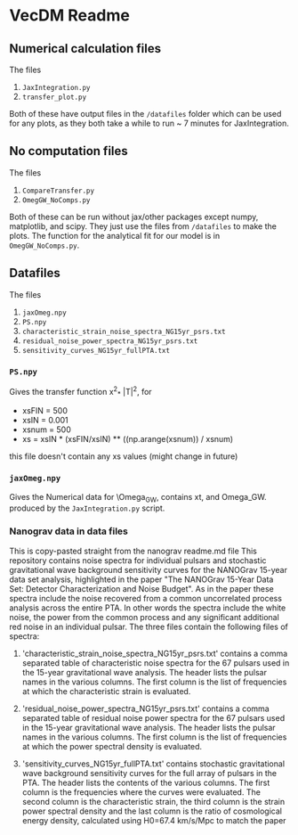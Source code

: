 # VecDM Readme

## Numerical calculation files
The files
1. ```JaxIntegration.py```
2. ```transfer_plot.py```

Both of these have output files in the ```/datafiles``` folder which can be used for any plots, as they both take a while to run ~ 7 minutes for JaxIntegration.

## No computation files
The files
1. ```CompareTransfer.py```
2. ```OmegGW_NoComps.py```

Both of these can be run without jax/other packages except numpy, matplotlib, and scipy. They just use the files from ```/datafiles``` to make the plots.
The function for the analytical fit for our model is in ```OmegGW_NoComps.py```.

## Datafiles
The files
1. ```jaxOmeg.npy```
2. ```PS.npy```
3. ```characteristic_strain_noise_spectra_NG15yr_psrs.txt```
4. ```residual_noise_power_spectra_NG15yr_psrs.txt```
5. ```sensitivity_curves_NG15yr_fullPTA.txt```

### ```PS.npy```
Gives the transfer function x<sup>2</sup><sub>*</sub> |T|<sup>2</sup>, for 
- xsFIN = 500
- xsIN = 0.001
- xsnum = 500
- xs = xsIN * (xsFIN/xsIN) ** ((np.arange(xsnum)) / xsnum)

this file doesn't contain any xs values (might change in future)

### ```jaxOmeg.npy```
Gives the Numerical data for \Omega<sub>GW</sub>, contains xt, and Omega_GW. produced by the ```JaxIntegration.py``` script. 

### Nanograv data in data files

This is copy-pasted straight from the nanograv readme.md file
This repository contains noise spectra for individual pulsars and stochastic gravitational wave background sensitivity curves for the NANOGrav 
15-year data set analysis, highlighted in the paper "The NANOGrav 15-Year Data Set: Detector Characterization and Noise Budget". As in the 
paper these spectra include the noise recovered from a common uncorrelated process analysis across the entire PTA. In other words the spectra 
include the white noise, the power from the common process and any significant additional red noise in an individual pulsar. The three files 
contain the following files of spectra:

1. 'characteristic_strain_noise_spectra_NG15yr_psrs.txt' contains a comma separated table of characteristic noise spectra for the 67 pulsars used 
in the 15-year gravitational wave analysis. The header lists the pulsar names in the various columns. The first column is the list of frequencies at 
which the characteristic strain is evaluated.

2. 'residual_noise_power_spectra_NG15yr_psrs.txt' contains a comma separated table of residual noise power spectra for the 67 pulsars used in the 15-year gravitational wave analysis. The header lists the pulsar names in the various columns. The first column is the list of 
frequencies at which the power spectral density is evaluated.

3. 'sensitivity_curves_NG15yr_fullPTA.txt' contains stochastic gravitational wave background sensitivity curves for the full array of pulsars in 
the PTA. The header lists the contents of the various columns. The first column is the frequencies where the curves were evaluated. The second 
column is the characteristic strain, the third column is the strain power spectral density and the last column is the ratio of cosmological 
energy density, calculated using H0=67.4 km/s/Mpc to match the paper  
